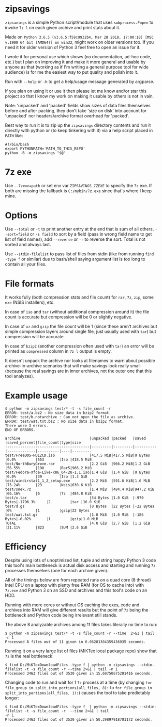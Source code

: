# zipsavings
`zipsavings` is a simple Python script/module that uses `subprocess.Popen`
to invoke `7z l` on each given archive and print stats about it.

Made on `Python 3.6.5 (v3.6.5:f59c0932b4, Mar 28 2018, 17:00:18) [MSC v.1900 64 bit (AMD64)] on win32`,
might work on older versions too. If you need it for older version of Python 3 feel free to open an issue for it.

I wrote it for personal use which shows (no documentation, ad-hoc code, etc.) but
I plan on improving it and make it more general
and usable by anyone as that (working as if I'm writing a general purpose tool
for wide audience) is for me the easiest way to put quality and polish into it.

Run with `--help` or `-h` to get a help/usage message generated by argparse.

If you plan on using it or use it then please let me know and/or star this project so
that I know my work on making it usable by others is not in vain.

Note: 'unpacked' and 'packed' fields show sizes of data files themselves
before and after packing, they don't take 'size on disk' into account
for 'unpacked' nor headers/archive format overhead for 'packed'.

Best way to run it is to zip up the `zipsavings` directory contents
and run it directly with python or (to keep tinkering with it) via a help
script placed in `PATH` like:

```
#!/bin/bash
export PYTHONPATH='PATH_TO_THIS_REPO'
python -B -m zipsavings "$@"
```

# 7z exe

Use `--7zexe=path` or set env var `ZIPSAVINGS_7ZEXE` to specify the `7z` exe.
If both are missing the fallback is `C:/mybin/7z.exe` since that's where I keep mine.


# Options
Use `--total` or `-t` to print another entry at the end that is sum of all others,
`--sort=field` or `-s field` to sort by a field (pass in wrong field name to get list of field names),
add `--reverse` or `-r` to reverse the sort. Total is not sorted and always last.

Use `--stdin-filelist` to pass list of files from stdin (like from running `find -type f` or similar)
due to bash/shell saying argument list is too long to contain all your files.


# File formats

It works fully (both compression stats and file
count) for `rar`, `7z`, `zip`, some `exe` (NSIS installers), etc.

In case of `iso` and `tar` (without additional compression around it) the file
count is accurate but compression will be 0 or slightly negative.

In case of `xz` and `gzip` the file count will be 1 (since these aren't archives
but simple compression layers around single file, just usually used with `tar`) but compression will be accurate.

In case of `bzip2` (another compression often used with `tar`) an error will be
printed as `compressed` column in `7z l` output is empty.

It doesn't unpack the archive nor looks at filenames to warn about possible
archive-in-archive scenarios that will make savings look really small (because
the real savings are in inner archives, not the outer one that this tool analyzes).


# Example usage

```
$ python -m zipsavings test/* -t -s file_count -r
ERROR: test/a.bz2 : No size data in bzip2 format.
ERROR: test/b.notarchive : Can not open the file as archive.
ERROR: test/wat.txt.bz2 : No size data in bzip2 format.
There were 3 errors.
END OF ERRORS.

archive                                |unpacked |packed   |saved     |saved_percent|file_count|type|size
---------------------------------------|---------|---------|----------|-------------|----------|----|---------
test/FreeDOS-FD12CD.iso                |417.5 MiB|417.5 MiB|0 Bytes   |0.0%         |553       |Iso |418.5 MiB
test/NorthBuryGrove.rar                |2.2 GiB  |966.2 MiB|1.2 GiB   |56.55%       |198       |Rar5|966.2 MiB
test/Fedora-Xfce-Live-x86_64-28-1.1.iso|1.4 GiB  |1.4 GiB  |0 Bytes   |0.0%         |39        |Iso |1.3 GiB
test/windirstat1_1_2_setup.exe         |2.2 MiB  |591.6 KiB|1.6 MiB   |73.24%       |23        |Nsis|630.6 KiB
test/snek.7z                           |1.4 MiB  |484.4 KiB|947.2 KiB |66.16%       |6         |7z  |484.8 KiB
test/x.tar                             |54 Bytes |1.0 KiB  |-970 Bytes|-1796.3%     |2         |tar |10.0 KiB
test/d.gz                              |0 Bytes  |22 Bytes |-22 Bytes |0%           |1         |gzip|22 Bytes
test/wat.txt.gz                        |1.0 MiB  |1.0 MiB  |-186 Bytes|-0.02%       |1         |gzip|1.0 MiB
TOTAL                                  |4.0 GiB  |2.7 GiB  |1.2 GiB   |31.11%       |823       |SUM |2.6 GiB
```

# Efficiency

Despite using lots of unoptimized list, tuple and string happy Python 3 code this tool's main
bottleneck is actual disk access and starting and running `7z` processes themselves (one for each archive given).

All of the timings below are from repeated runs on a quad core (8 thread) Intel CPU on a laptop
with plenty free RAM (for OS to cache into) with `7z.exe` and Python 3 on an SSD and archives and this tool's code on an HDD.

Running with more cores or without OS caching the exes, code and archives into RAM will give different results
but the point of `7z` being the bottleneck and Python code being irrelevant still stands.

The above 8 analyzable archives among 11 files takes literally no time to run:

```
$ python -m zipsavings test/* -t -s file_count -r --time  2>&1 | tail -n 1
Processed 8 files out of 11 given in 0.06281304359436035 seconds.
```

Running it on a very large list of files (MiKTex local package repo) show that `7z` is the real bottleneck:

```
$ find D:/MiKTexDownloadFiles -type f | python -m zipsavings --stdin-filelist -t -s file_count -r --time 2>&1 | tail -n 1
Processed 3463 files out of 3530 given in 15.60750675201416 seconds.
```

Changing code to run and wait for 1 `7z` process at a time (by
changing `for file_group in split_into_portions(all_files, 8):` to `for file_group in split_into_portions(all_files, 1):`)
causes the tool to take predictably longer:

```
$ find D:/MiKTexDownloadFiles -type f  | python -m zipsavings --stdin-filelist -t -s file_count -r  --time 2>&1 | tail
-n 1
Processed 3463 files out of 3530 given in 50.39897918701172 seconds.
```
